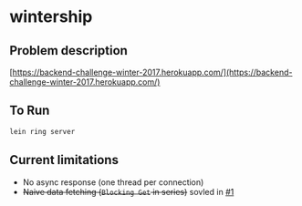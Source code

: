 # wintership

## Problem description
[https://backend-challenge-winter-2017.herokuapp.com/](https://backend-challenge-winter-2017.herokuapp.com/)

## To Run
```bash
lein ring server
```

## Current limitations
* No async response (one thread per connection)
* ~~Naive data fetching (`Blocking Get` in series)~~ sovled in [#1](https://github.com/lpan/shopify-wintership-2018/pull/1)
